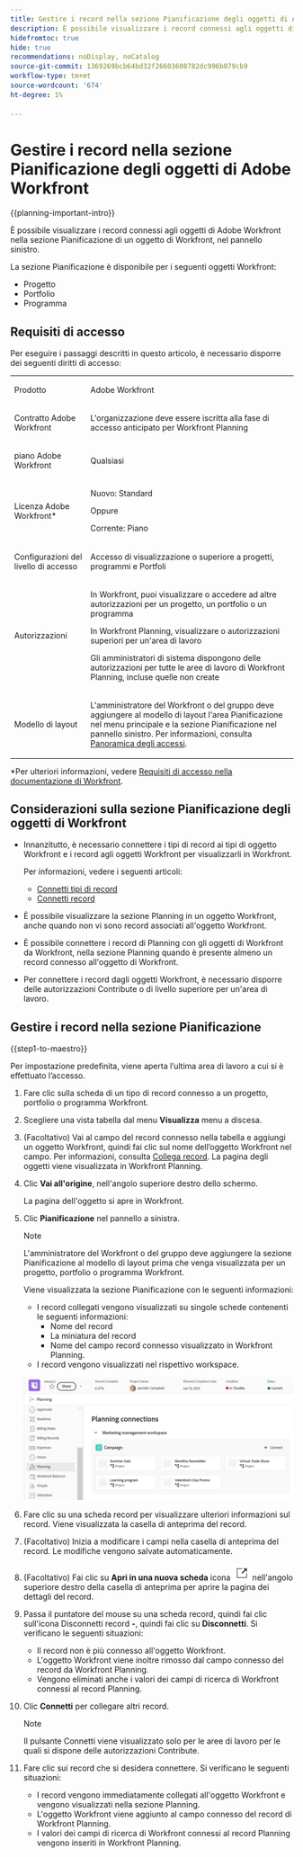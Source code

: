 ```yaml
---
title: Gestire i record nella sezione Pianificazione degli oggetti di Adobe Workfront
description: È possibile visualizzare i record connessi agli oggetti di Adobe Workfront nella sezione Pianificazione di un oggetto di Workfront, nel pannello sinistro.
hidefromtoc: true
hide: true
recommendations: noDisplay, noCatalog
source-git-commit: 1369269bcb64bd32f26603608782dc996b079cb9
workflow-type: tm+mt
source-wordcount: '674'
ht-degree: 1%

---
```



<!--update the metadata with real information when making this available in TOC and in the left nav-->

<!--add also Group and Company when they are available-->

<!-- opening the Details preview and page is not possible yet - hid those steps, but add them when released-->


# Gestire i record nella sezione Pianificazione degli oggetti di Adobe Workfront

{{planning-important-intro}}

È possibile visualizzare i record connessi agli oggetti di Adobe Workfront nella sezione Pianificazione di un oggetto di Workfront, nel pannello sinistro.

La sezione Pianificazione è disponibile per i seguenti oggetti Workfront:

* Progetto
* Portfolio
* Programma
<!--* Group
* Company-->

## Requisiti di accesso

Per eseguire i passaggi descritti in questo articolo, è necessario disporre dei seguenti diritti di accesso:

<table style="table-layout:auto">
 <col>
 </col>
 <col>
 </col>
 <tbody>
    <tr>
<tr>
<td>
   <p> Prodotto</p> </td>
   <td>
   <p> Adobe Workfront</p> </td>
  </tr>  
 <td role="rowheader"><p>Contratto Adobe Workfront</p></td>
   <td>
<p>L'organizzazione deve essere iscritta alla fase di accesso anticipato per Workfront Planning </p>
   </td>
  </tr>
  <tr>
   <td role="rowheader"><p>piano Adobe Workfront</p></td>
   <td>
<p>Qualsiasi</p>
   </td>
  </tr>
  <tr>
   <td role="rowheader"><p>Licenza Adobe Workfront*</p></td>
   <td>
   <p>Nuovo: Standard</p>
   Oppure
   <p>Corrente: Piano</p> 
  </td>
  </tr>

<tr>
   <td role="rowheader"><p>Configurazioni del livello di accesso</p></td>
   <td> <p>Accesso di visualizzazione o superiore a progetti, programmi e Portfoli</p>  
</td>
  </tr>
<tr>
   <td role="rowheader"><p>Autorizzazioni</p></td>
   <td> <p>In Workfront, puoi visualizzare o accedere ad altre autorizzazioni per un progetto, un portfolio o un programma</a> </p> 
   <p>In Workfront Planning, visualizzare o autorizzazioni superiori per un'area di lavoro</a> </p>  
   <p>Gli amministratori di sistema dispongono delle autorizzazioni per tutte le aree di lavoro di Workfront Planning, incluse quelle non create</p>
</td>
  </tr>
<tr>
   <td role="rowheader"><p>Modello di layout</p></td>
   <td> <p>L'amministratore del Workfront o del gruppo deve aggiungere al modello di layout l'area Pianificazione nel menu principale e la sezione Pianificazione nel pannello sinistro. Per informazioni, consulta <a href="../access/access-overview.md">Panoramica degli accessi</a>. </p>  
</td>
  </tr>

</tbody>
</table>

*Per ulteriori informazioni, vedere [Requisiti di accesso nella documentazione di Workfront](/help/quicksilver/administration-and-setup/add-users/access-levels-and-object-permissions/access-level-requirements-in-documentation.md).

## Considerazioni sulla sezione Pianificazione degli oggetti di Workfront

* Innanzitutto, è necessario connettere i tipi di record ai tipi di oggetto Workfront e i record agli oggetti Workfront per visualizzarli in Workfront.

  Per informazioni, vedere i seguenti articoli:

   * [Connetti tipi di record](/help/quicksilver/maestro/architecture/connect-record-types.md)
   * [Connetti record](/help/quicksilver/maestro/records/connect-records.md)
* È possibile visualizzare la sezione Planning in un oggetto Workfront, anche quando non vi sono record associati all&#39;oggetto Workfront.
* È possibile connettere i record di Planning con gli oggetti di Workfront da Workfront, nella sezione Planning quando è presente almeno un record connesso all&#39;oggetto di Workfront.
* Per connettere i record dagli oggetti Workfront, è necessario disporre delle autorizzazioni Contribute o di livello superiore per un&#39;area di lavoro.

## Gestire i record nella sezione Pianificazione

{{step1-to-maestro}}

Per impostazione predefinita, viene aperta l’ultima area di lavoro a cui si è effettuato l’accesso.

1. Fare clic sulla scheda di un tipo di record connesso a un progetto, portfolio o programma Workfront.
1. Scegliere una vista tabella dal menu **Visualizza** menu a discesa.
1. (Facoltativo) Vai al campo del record connesso nella tabella e aggiungi un oggetto Workfront, quindi fai clic sul nome dell’oggetto Workfront nel campo. Per informazioni, consulta [Collega record](/help/quicksilver/maestro/records/connect-records.md).
La pagina degli oggetti viene visualizzata in Workfront Planning.
1. Clic **Vai all&#39;origine**, nell&#39;angolo superiore destro dello schermo.

   La pagina dell&#39;oggetto si apre in Workfront.
1. Clic **Pianificazione** nel pannello a sinistra.

   >[!NOTE]
   >
   >   L&#39;amministratore del Workfront o del gruppo deve aggiungere la sezione Pianificazione al modello di layout prima che venga visualizzata per un progetto, portfolio o programma Workfront.

   Viene visualizzata la sezione Pianificazione con le seguenti informazioni:

   * I record collegati vengono visualizzati su singole schede contenenti le seguenti informazioni:
      * Nome del record
      * La miniatura del record
      * Nome del campo record connesso visualizzato in Workfront Planning.
   * I record vengono visualizzati nel rispettivo workspace.

   ![](assets/planning-section-on-project.png)

1. Fare clic su una scheda record per visualizzare ulteriori informazioni sul record. Viene visualizzata la casella di anteprima del record.
1. (Facoltativo) Inizia a modificare i campi nella casella di anteprima del record. Le modifiche vengono salvate automaticamente.
1. (Facoltativo) Fai clic su **Apri in una nuova scheda** icona ![](assets/open-details-in-a-new-tab-icon.png) nell&#39;angolo superiore destro della casella di anteprima per aprire la pagina dei dettagli del record.
1. Passa il puntatore del mouse su una scheda record, quindi fai clic sull&#39;icona Disconnetti record **-**, quindi fai clic su **Disconnetti**.
Si verificano le seguenti situazioni:
   * Il record non è più connesso all&#39;oggetto Workfront.
   * L&#39;oggetto Workfront viene inoltre rimosso dal campo connesso del record da Workfront Planning.
   * Vengono eliminati anche i valori dei campi di ricerca di Workfront connessi al record Planning.
1. Clic **Connetti** per collegare altri record.

   >[!NOTE]
   >
   >   Il pulsante Connetti viene visualizzato solo per le aree di lavoro per le quali si dispone delle autorizzazioni Contribute.

1. Fare clic sui record che si desidera connettere. Si verificano le seguenti situazioni:

   * I record vengono immediatamente collegati all&#39;oggetto Workfront e vengono visualizzati nella sezione Planning.
   * L&#39;oggetto Workfront viene aggiunto al campo connesso del record di Workfront Planning.
   * I valori dei campi di ricerca di Workfront connessi al record Planning vengono inseriti in Workfront Planning.

<!--add more steps here for what happens after clicking Connect-->


